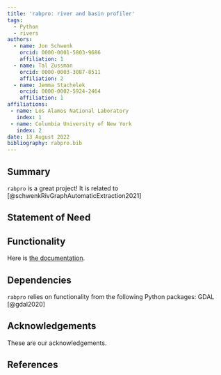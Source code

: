```yaml
---
title: 'rabpro: river and basin profiler'
tags:
  - Python
  - rivers  
authors:
  - name: Jon Schwenk
    orcid: 0000-0001-5803-9686
    affiliation: 1
  - name: Tal Zussman
    orcid: 0000-0003-3087-8511
    affiliation: 2
  - name: Jemma Stachelek
    orcid: 0000-0002-5924-2464
    affiliation: 1
affiliations:
 - name: Los Alamos National Laboratory
   index: 1
 - name: Columbia University of New York
   index: 2
date: 13 August 2022
bibliography: rabpro.bib
---
```


## Summary

``rabpro`` is a great project! It is related to [@schwenkRivGraphAutomaticExtraction2021]

## Statement of Need

## Functionality

Here is [the documentation](https://VeinsOfTheEarth.github.io/rabpro/).

## Dependencies

`rabpro` relies on functionality from the following Python packages: GDAL [@gdal2020]

## Acknowledgements

These are our acknowledgements.

## References
